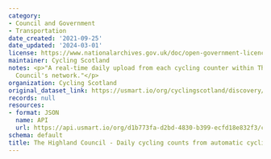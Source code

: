 ```yaml
---
category:
- Council and Government
- Transportation
date_created: '2021-09-25'
date_updated: '2024-03-01'
license: https://www.nationalarchives.gov.uk/doc/open-government-licence/version/3/
maintainer: Cycling Scotland
notes: <p>"A real-time daily upload from each cycling counter within The Highland
  Council's network."</p>
organization: Cycling Scotland
original_dataset_link: https://usmart.io/org/cyclingscotland/discovery/discovery-view-detail/da632de6-499b-427d-a15d-94c75d381249
records: null
resources:
- format: JSON
  name: API
  url: https://api.usmart.io/org/d1b773fa-d2bd-4830-b399-ecfd18e832f3/c762c71a-7366-44ba-8828-90f473295f44/1/urql
schema: default
title: The Highland Council - Daily cycling counts from automatic cycling counters
---
```

